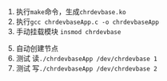 1. 执行```make```命令，生成```chrdevbase.ko```
2. 执行```gcc chrdevbaseApp.c -o chrdevbaseApp```
3. 手动挂载模块 ```insmod chrdevbase```
<!-- 4. 手动创建节点 ```mknod /dev/chrdevbase c 200 0``` -->
5. 自动创建节点
6. 测试 读```./chrdevbaseApp /dev/chrdevbase 1``` 
7. 测试 写```./chrdevbaseApp /dev/chrdevbase 2``` 
